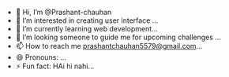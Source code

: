- 👋 Hi, I’m @Prashant-chauhan
- 👀 I’m interested in creating user interface  ...
- 🌱 I’m currently learning web development...
- 💞️ I’m looking someone to guide me for upcoming challenges ...
- 📫 How to reach me prashantchauhan5579@gmail.com...
- 😄 Pronouns: ...
- ⚡ Fun fact: HAi hi nahi...

<!---
Prashant-chauahn/Prashant-chauahn is a ✨ special ✨ repository because its `README.md` (this file) appears on your GitHub profile.
You can click the Preview link to take a look at your changes.
--->
